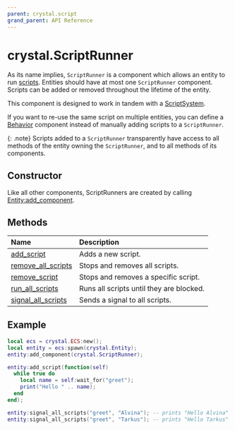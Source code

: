 ```yaml
---
parent: crystal.script
grand_parent: API Reference
---
```


# crystal.ScriptRunner

As its name implies, `ScriptRunner` is a component which allows an entity to run [scripts](script). Entities should have at most one `ScriptRunner` component. Scripts can be added or removed throughout the lifetime of the entity.

This component is designed to work in tandem with a [ScriptSystem](script_system).

If you want to re-use the same script on multiple entities, you can define a [Behavior](behavior) component instead of manually adding scripts to a `ScriptRunner`.

{: .note}
Scripts added to a `ScriptRunner` transparently have access to all methods of the entity owning the `ScriptRunner`, and to all methods of its components.

## Constructor

Like all other components, ScriptRunners are created by calling [Entity:add_component](/crystal/api/ecs/entity_add_component).

## Methods

| Name                                                   | Description                              |
| :----------------------------------------------------- | :--------------------------------------- |
| [add_script](script_runner_add_script)                 | Adds a new script.                       |
| [remove_all_scripts](script_runner_remove_all_scripts) | Stops and removes all scripts.           |
| [remove_script](script_runner_remove_script)           | Stops and removes a specific script.     |
| [run_all_scripts](script_runner_run_all_scripts)       | Runs all scripts until they are blocked. |
| [signal_all_scripts](script_runner_signal_all_scripts) | Sends a signal to all scripts.           |

## Example

```lua
local ecs = crystal.ECS:new();
local entity = ecs:spawn(crystal.Entity);
entity:add_component(crystal.ScriptRunner);

entity:add_script(function(self)
  while true do
    local name = self:wait_for("greet");
    print("Hello " .. name);
  end
end);

entity:signal_all_scripts("greet", "Alvina"); -- prints "Hello Alvina"
entity:signal_all_scripts("greet", "Tarkus"); -- prints "Hello Tarkus"
```
